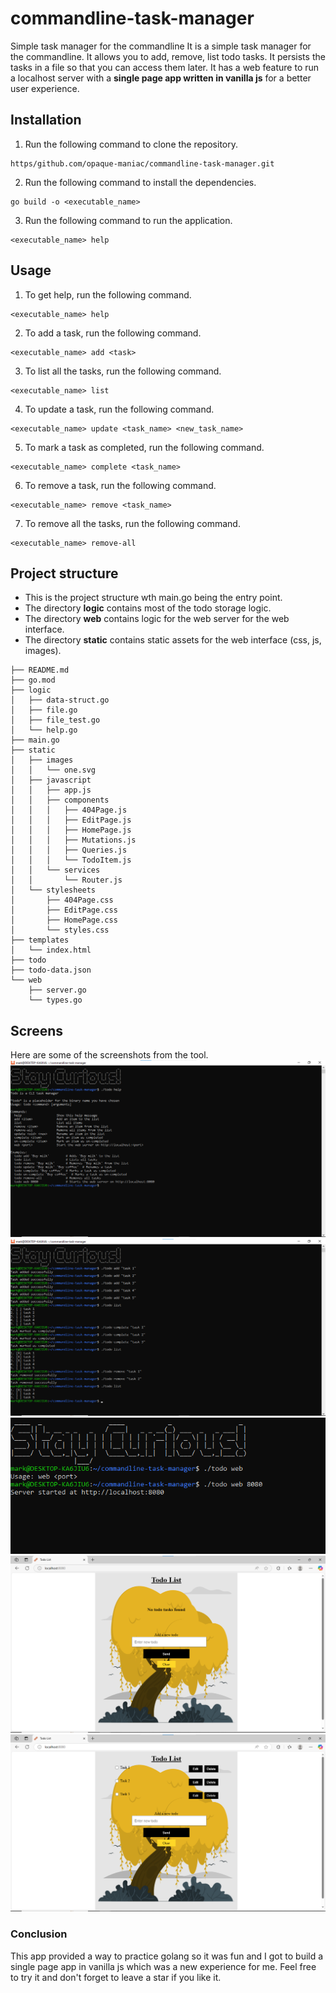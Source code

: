 # commandline-task-manager
Simple task manager for the commandline
It is a simple task manager for the commandline. It allows you to add, remove, list todo tasks.
It persists the tasks in a file so that you can access them later.
It has a web feature to run a localhost server with a **single page app written in vanilla js** for a better user experience.

## Installation
1. Run the following command to clone the repository.
``` shell
https/github.com/opaque-maniac/commandline-task-manager.git
```

2. Run the following command to install the dependencies.
``` shell
go build -o <executable_name>
```

3. Run the following command to run the application.
``` shell
<executable_name> help
```

## Usage
1. To get help, run the following command.
``` shell
<executable_name> help
```

2. To add a task, run the following command.
``` shell
<executable_name> add <task>
```

3. To list all the tasks, run the following command.
``` shell
<executable_name> list
```
4. To update a task, run the following command.
``` shell
<executable_name> update <task_name> <new_task_name>
```

5. To mark a task as completed, run the following command.
``` shell
<executable_name> complete <task_name>
```

6. To remove a task, run the following command.
``` shell
<executable_name> remove <task_name>
```

7. To remove all the tasks, run the following command.
``` shell
<executable_name> remove-all
```

## Project structure
- This is the project structure wth main.go being the entry point.
- The directory **logic** contains most of the todo storage logic.
- The directory **web** contains logic for the web server for the web interface.
- The directory **static** contains static assets for the web interface (css, js, images).

```
├── README.md
├── go.mod
├── logic
│   ├── data-struct.go
│   ├── file.go
│   ├── file_test.go
│   └── help.go
├── main.go
├── static
│   ├── images
│   │   └── one.svg
│   ├── javascript
│   │   ├── app.js
│   │   ├── components
│   │   │   ├── 404Page.js
│   │   │   ├── EditPage.js
│   │   │   ├── HomePage.js
│   │   │   ├── Mutations.js
│   │   │   ├── Queries.js
│   │   │   └── TodoItem.js
│   │   └── services
│   │       └── Router.js
│   └── stylesheets
│       ├── 404Page.css
│       ├── EditPage.css
│       ├── HomePage.css
│       └── styles.css
├── templates
│   └── index.html
├── todo
├── todo-data.json
└── web
    ├── server.go
    └── types.go
```

## Screens
Here are some of the screenshots from the tool.
![Screenshot of the help screen on a linux terminal for the commandline utility](./readme_images/one.png)
![Screenshot of the basic actions and commands on a linux terminal for the commandline utility](./readme_images/two.png)
![Screenshot of how to start the web server on a linux terminal for the commandline utility](./readme_images/three.png)
![Screenshot of the web feature website with no tasks in the list](./readme_images/four.png)
![Screenshot of the web feature website with in the list](./readme_images/five.png)

### Conclusion
This app provided a way to practice golang so it was fun and I got to build a single page app in vanilla js which was a new experience for me. Feel free to try it and don't forget to leave a star if you like it. 
